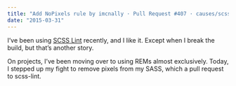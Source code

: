 ```yaml
---
title: "Add NoPixels rule by imcnally · Pull Request #407 · causes/scss-lint"
date: "2015-03-31"
---
```


I’ve been using [SCSS Lint](https://github.com/causes/scss-lint) recently, and I like it. Except when I break the build, but that’s another story.

On projects, I’ve been moving over to using REMs almost exclusively. Today, I stepped up my fight to remove pixels from my SASS, which a pull request to scss-lint.
